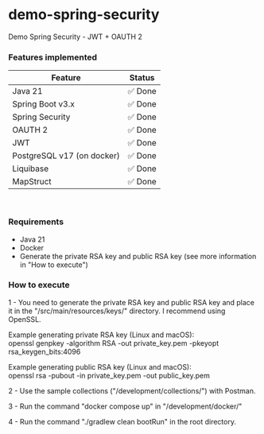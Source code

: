 # demo-spring-security
Demo Spring Security - JWT + OAUTH 2

### Features implemented

<table>
  <thead>
    <tr>
      <th>Feature</th>
      <th>Status</th>
    </tr>
  </thead>
  <tbody>
    <tr>
      <td>Java 21</td>
      <td><span class="done">✅ Done</span></td>
    </tr>
    <tr>
      <td>Spring Boot v3.x</td>
      <td><span class="done">✅ Done</span></td>
    </tr>
    <tr>
      <td>Spring Security</td>
      <td><span class="done">✅ Done</span></td>
    </tr>
    <tr>
      <td>OAUTH 2</td>
      <td><span class="done">✅ Done</span></td>
    </tr>
    <tr>
      <td>JWT</td>
      <td><span class="done">✅ Done</span></td>
    </tr>
    <tr>
      <td>PostgreSQL v17 (on docker)</td>
      <td><span class="done">✅ Done</span></td>
    </tr>
    <tr>
      <td>Liquibase</td>
      <td><span class="done">✅ Done</span></td>
    </tr>
    <tr>
      <td>MapStruct</td>
      <td><span class="done">✅ Done</span></td>
    </tr>
  </tbody>
</table>

<br />

### Requirements

 - Java 21
 - Docker
 - Generate the private RSA key and public RSA key (see more information in "How to execute")

### How to execute

1 - You need to generate the private RSA key and public RSA key and place it in the "/src/main/resources/keys/" directory. I recommend using OpenSSL. <br/>

Example generating private RSA key (Linux and macOS): <br />
openssl genpkey -algorithm RSA -out private_key.pem -pkeyopt rsa_keygen_bits:4096

Example generating public RSA key (Linux and macOS): <br />
openssl rsa -pubout -in private_key.pem -out public_key.pem

2 - Use the sample collections ("/development/collections/") with Postman.

3 - Run the command "docker compose up" in "/development/docker/"

4 - Run the command "./gradlew clean bootRun" in the root directory.